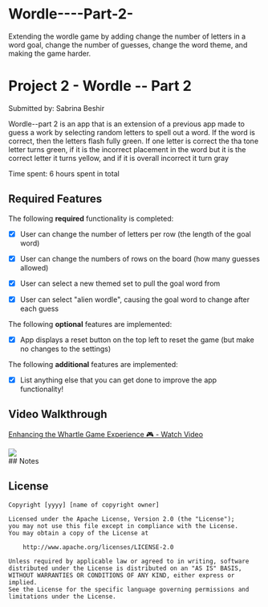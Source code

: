 # Wordle----Part-2-
Extending the wordle game by adding change the number of letters in a word goal, change the number of guesses, change the word theme, and making the game harder.
# Project 2 - Wordle -- Part 2

Submitted by: Sabrina Beshir

Wordle--part 2 is an app that is an extension of a previous app made to guess a work by selecting random letters to spell out a word. If the word is correct, then the letters flash fully green. If one letter is correct the tha tone letter turns green, if it is the incorrect placement in the word but it is the correct letter it turns yellow, and if it is overall incorrect it turn gray

Time spent: 6 hours spent in total

## Required Features

The following **required** functionality is completed:

- [x] User can change the number of letters per row (the length of the goal word)
- [x] User can change the numbers of rows on the board (how many guesses allowed)
- [x] User can select a new themed set to pull the goal word from
- [x] User can select "alien wordle", causing the goal word to change after each guess


The following **optional** features are implemented:

- [x] App displays a reset button on the top left to reset the game (but make no changes to the settings)

The following **additional** features are implemented:

- [x] List anything else that you can get done to improve the app functionality!

## Video Walkthrough

<div>
    <a href="https://www.loom.com/share/b6a55c2349744676a82eebfde1a5a440">
      <p>Enhancing the Whartle Game Experience 🎮 - Watch Video</p>
    </a>
    <a href="https://www.loom.com/share/b6a55c2349744676a82eebfde1a5a440">
      <img style="max-width:300px;" src="https://cdn.loom.com/sessions/thumbnails/b6a55c2349744676a82eebfde1a5a440-7cc06875e7096db6-full-play.gif">
    </a>
  </div>
## Notes


## License

    Copyright [yyyy] [name of copyright owner]

    Licensed under the Apache License, Version 2.0 (the "License");
    you may not use this file except in compliance with the License.
    You may obtain a copy of the License at

        http://www.apache.org/licenses/LICENSE-2.0

    Unless required by applicable law or agreed to in writing, software
    distributed under the License is distributed on an "AS IS" BASIS,
    WITHOUT WARRANTIES OR CONDITIONS OF ANY KIND, either express or implied.
    See the License for the specific language governing permissions and
    limitations under the License.
